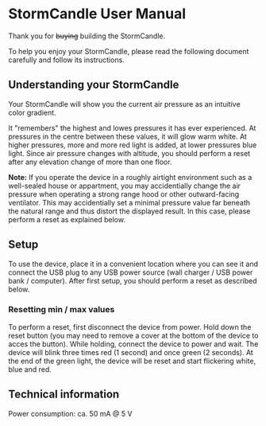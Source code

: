 # StormCandle User Manual
Thank you for ~~buying~~ building the StormCandle.

To help you enjoy your StormCandle, please read the following document carefully and follow its instructions.

## Understanding your StormCandle

Your StormCandle will show you the current air pressure as an intuitive color gradient.

It "remembers" the highest and lowes pressures it has ever experienced. At pressures in the centre between these values, it will glow warm white. 
At higher pressures, more and more red light is added, at lower pressures blue light. Since air pressure changes with altitude, 
you should perform a reset after any elevation change of more than one floor.

**Note:** If you operate the device in a roughly airtight environment such as a well-sealed house or appartment, 
you may accidentially change the air pressure when operating a strong range hood or other outward-facing ventilator. 
This may accidentially set a minimal pressure value far beneath the natural range and thus distort the displayed result. In this case, please perform a reset as explained below.

## Setup
To use the device, place it in a convenient location where you can see it and connect the USB plug to any USB power source (wall charger / USB power bank / computer). 
After first setup, you should perform a reset as described below.

### Resetting min / max values
To perform a reset, first disconnect the device from power. Hold down the reset button (you may need to remove a cover at the bottom of the device to acces the button). 
While holding, connect the device to power and wait. The device will blink three times red (1 second) and once green (2 seconds). 
At the end of the green light, the device will be reset and start flickering white, blue and red.

## Technical information
Power consumption: ca. 50 mA @ 5 V
